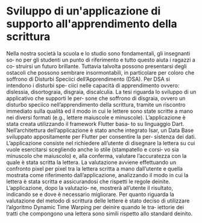 # Sviluppo di un'applicazione di supporto all'apprendimento della scrittura

Nella nostra società la scuola e lo studio sono fondamentali, gli insegnanti so‑
no per gli studenti un punto di riferimento e tutto questo aiuta i ragazzi a co‑
struirsi un futuro brillante. Tuttavia talvolta possono presentarsi degli ostacoli
che possono sembrare insormontabili, in particolare per coloro che soffrono di
Disturbi Speciici dell’Apprendimento (DSA). Per DSA si intendono i disturbi spe‑
ciici nelle capacità di apprendimento ovvero: dislessia, disortograia, disgraia,
discalculia. La tesi riguarda lo sviluppo di un applicativo che supporti le per‑
sone che soffrono di disgraia, ovvero un disturbo speciico nell’apprendimento
della scrittura, tramite un riscontro immediato sulla qualità ed il modo in cui
le lettere sono state scritte a mano nei diversi formati (e.g., lettere maiuscole e
minuscole). L’applicazione è stata creata utilizzando il framework Flutter basa‑
to su linguaggio Dart. Nell’architettura dell’applicazione è stato anche integrato
Isar, un Data Base sviluppato appositamente per Flutter per consentire la per‑
sistenza dei dati. L’applicazione consiste nel richiedere all’utente di disegnare
la lettera su cui vuole esercitarsi scegliendo anche lo stile (stampatello e corsi‑
vo sia minuscolo che maiuscolo) e, alla conferma, valutare l’accuratezza con la
quale è stata scritta la lettera. La valutazione avviene effettuando un confronto
pixel per pixel tra la lettera scritta a mano dall’utente e quella mostrata come
riferimento dall’applicazione, analizzando il modo in cui la lettera è stata scritta
e assicurandosi che rispetti le regole deinite. L’applicazione, dopo la valutazio‑
ne, mostrerà all’utente il risultato, indicando se e dove è necessario migliorare.
Per quanto riguarda la valutazione del metodo di scrittura delle lettere è stato
deciso di utilizzare l’algoritmo Dynamic Time Warping per deinire quando le tra‑
iettorie dei tratti che compongono una lettera sono simili rispetto allo standard
deinito.
